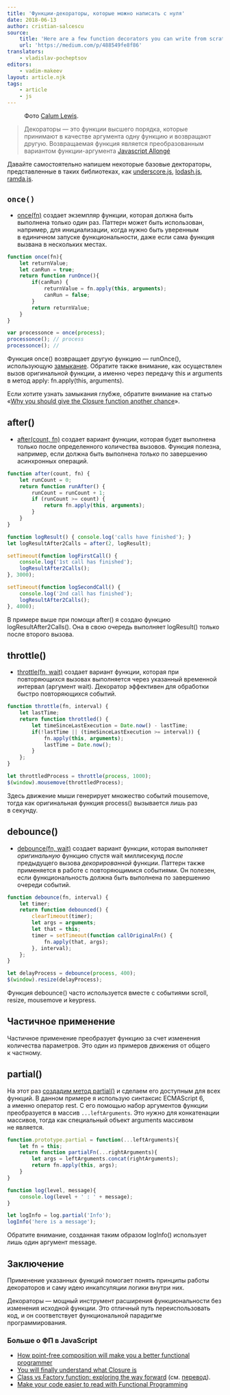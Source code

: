 ```yaml
---
title: 'Функции-декораторы, которые можно написать с нуля'
date: 2018-06-13
author: cristian-salcescu
source:
    title: 'Here are a few function decorators you can write from scratch'
    url: 'https://medium.com/p/488549fe8f86'
translators:
    - vladislav-pocheptsov
editors:
    - vadim-makeev
layout: article.njk
tags:
    - article
    - js
---
```


<figure>
    <img src="images/1.jpg" alt="">
    <figcaption>
        Фото <a href="https://unsplash.com/photos/rkT_TG5NKF8">Calum Lewis</a>.
    </figcaption>
</figure>

> Декораторы — это функции высшего порядка, которые принимают в качестве аргумента одну функцию и возвращают другую. Возвращаемая функция является преобразованным вариантом функции-аргумента [Javascript Allongé](https://leanpub.com/javascript-allonge/read#decorators)

Давайте самостоятельно напишем некоторые базовые дектораторы, представленные в таких библиотеках, как [underscore.js](http://underscorejs.org/#functions), [lodash.js](https://lodash.com/docs/4.17.5), [ramda.js](http://ramdajs.com/docs/).

## `once()`

- [once(fn)](https://jsfiddle.net/cristi_salcescu/zpLeLp0v/) создает экземпляр функции, которая должна быть выполнена только один раз. Паттерн может быть использован, например, для инициализации, когда нужно быть уверенным в единичном запуске функциональности, даже если сама функция вызвана в нескольких местах.

```js
function once(fn){
    let returnValue;
    let canRun = true;
    return function runOnce(){
        if(canRun) {
            returnValue = fn.apply(this, arguments);
            canRun = false;
        }
        return returnValue;
    }
}

var processonce = once(process);
processonce(); // process
processonce(); //
```

Функция once() возвращает другую функцию — runOnce(), использующую [замыкание](https://medium.freecodecamp.org/why-you-should-give-the-closure-function-another-chance-31253e44cfa0). Обратите также внимание, как осуществлен вызов оригинальной функции, а именно через передачу this и arguments в метод apply: fn.apply(this, arguments).

Если хотите узнать замыкания глубже, обратите внимание на статью «[Why you should give the Closure function another chance](https://medium.com/p/31253e44cfa0)».

## after()

- [after(count, fn)](https://jsfiddle.net/cristi_salcescu/4evuoxe6/) создает вариант функции, которая будет выполнена только после определенного количества вызовов. Функция полезна, например, если должна быть выполнена _только_ по завершению асинхронных операций.

```js
function after(count, fn) {
    let runCount = 0;
    return function runAfter() {
        runCount = runCount + 1;
        if (runCount >= count) {
            return fn.apply(this, arguments);
        }
    }
}

function logResult() { console.log('calls have finished'); }
let logResultAfter2Calls = after(2, logResult);

setTimeout(function logFirstCall() {
    console.log('1st call has finished');
    logResultAfter2Calls();
}, 3000);

setTimeout(function logSecondCall() {
    console.log('2nd call has finished');
    logResultAfter2Calls();
}, 4000);
```

В примере выше при помощи after() я создаю функцию logResultAfter2Calls(). Она в свою очередь выполняет logResult() только после второго вызова.

## throttle()

- [throttle(fn, wait)](https://jsfiddle.net/cristi_salcescu/5tdv0eq6/) создает вариант функции, которая при повторяющихся вызовах выполняется через указанный временной интервал (аргумент wait). Декоратор эффективен для обработки быстро повторяющихся событий.

```js
function throttle(fn, interval) {
    let lastTime;
    return function throttled() {
        let timeSinceLastExecution = Date.now() - lastTime;
        if(!lastTime || (timeSinceLastExecution >= interval)) {
            fn.apply(this, arguments);
            lastTime = Date.now();
        }
    };
}

let throttledProcess = throttle(process, 1000);
$(window).mousemove(throttledProcess);
```

Здесь движение мыши генерирует множество событий mousemove, тогда как оригинальная функция process() вызывается лишь раз в секунду.

## debounce()

- [debounce(fn, wait)](https://jsfiddle.net/cristi_salcescu/424unsa7/) создает вариант функции, которая выполняет _оригинальную_ функцию спустя wait миллисекунд _после_ предыдущего вызова _декорированной_ функции. Паттерн также применяется в работе с повторяющимися событиями. Он полезен, если функциональность должна быть выполнена по завершению очереди событий.

```js
function debounce(fn, interval) {
    let timer;
    return function debounced() {
        clearTimeout(timer);
        let args = arguments;
        let that = this;
        timer = setTimeout(function callOriginalFn() {
            fn.apply(that, args);
        }, interval);
    };
}

let delayProcess = debounce(process, 400);
$(window).resize(delayProcess);
```

Функция debounce() часто используется вместе с событиями scroll, resize, mousemove и keypress.

## Частичное применение

Частичное применение преобразует функцию за счет изменения количества параметров. Это один из примеров движения от общего к частному.

## partial()

На этот раз [создадим метод partial()](https://jsfiddle.net/cristi_salcescu/sbborekp/) и сделаем его доступным для всех функций. В данном примере я использую синтаксис ECMAScript 6, а именно оператор rest. С его помощью набор аргументов функции преобразуется в массив `...leftArguments`. Это нужно для конкатенации массивов, тогда как специальный объект arguments массивом не является.

```js
function.prototype.partial = function(...leftArguments){
    let fn = this;
    return function partialFn(...rightArguments){
        let args = leftArguments.concat(rightArguments);
        return fn.apply(this, args);
    }
}

function log(level, message){
    console.log(level + ' : ' + message);
}

let logInfo = log.partial('Info');
logInfo('here is a message');
```

Обратите внимание, созданная таким образом logInfo() использует лишь один аргумент message.

## Заключение

Применение указанных функций помогает понять принципы работы декораторов и саму идею инкапсуляции логики внутри них.

Декораторы — мощный инструмент расширения функциональности без изменения исходной функции. Это отличный путь переиспользовать код, и он соответствует функциональной парадигме программирования.

### Больше о ФП в JavaScript

- [How point-free composition will make you a better functional programmer](https://medium.com/p/33dcb910303a)
- [You will finally understand what Closure is](https://medium.com/p/13ba11825319)
- [Class vs Factory function: exploring the way forward](https://medium.com/p/73258b6a8d15) (см. [перевод](https://medium.com/@kanby/класс-vs-фабрика-объектов-перспективы-9b4c696823c8)).
- [Make your code easier to read with Functional Programming](https://medium.com/p/94fb8cc69f9d)
